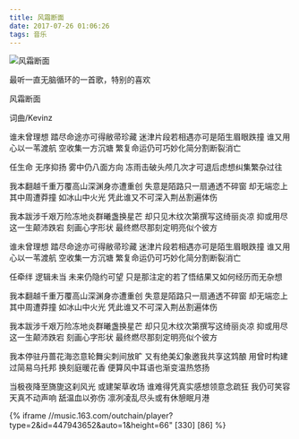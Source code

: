 ```yaml
---
title: 风霜断面
date: 2017-07-26 01:06:26
tags: 音乐
---
```


![风霜断面](/blog/img/bg0.jpg)

最听一直无脑循环的一首歌，特别的喜欢

风霜断面

词曲/Kevinz

谁未曾理想 踏尽命途亦可得敝帚珍藏
迷津片段若相遇亦可是陌生眉眼跌撞
谁又用心以一苇渡航 空收集一方沉塘
繁复命运仍可巧妙化简分割断裂消亡

<!--more-->

任生命 无序抑扬
雾中仍八面方向
冻雨击破头颅几次才可退后虑想纠集繁杂过往

我本翻越千重万覆高山深渊身亦遭重创
失意是陌路只一扇通透不碎窗
却无端恋上其中周遭莽撞 如冰山中火光
凭此谁又不可深入荆丛割遍体伤

我本跋涉千艰万险冻地炎群曦盏换星芒
却只见木纹次第撰写这绮丽炎凉
抑或用尽这一生颠沛跌宕 刻画心字形状
最终燃尽那刻定明亮似个彼方

谁未曾理想 踏尽命途亦可得敝帚珍藏
迷津片段若相遇亦可是陌生眉眼跌撞
谁又用心以一苇渡航 空收集一方沉塘
繁复命运仍可巧妙化简分割断裂消亡

任牵绊 逻辑未当
未来仍隐约可望
只是那注定的若了悟结果又如何经历而无杂想

我本翻越千重万覆高山深渊身亦遭重创
失意是陌路只一扇通透不碎窗
却无端恋上其中周遭莽撞 如冰山中火光
凭此谁又不可深入荆丛割遍体伤

我本跋涉千艰万险冻地炎群曦盏换星芒
却只见木纹次第撰写这绮丽炎凉
抑或用尽这一生颠沛跌宕 刻画心字形状
最终燃尽那刻定明亮似个彼方

我本停驻丹蔷花海恣意轮舞尖刺间放旷
又有绝美幻象邀我共享这鸩酿
用曾时构建过简易乌托邦 换刻庭暖花香
便算风中耳语也渐变温热悠扬

当极夜降至旖旎这刹风光 或建架草收场
谁难得凭真实感想领意念疏狂
我仍可笑容天真不动声响 舐温血以弥伤
凛冽凌乱尽头或有休憩眠月港

{% iframe //music.163.com/outchain/player?type=2&id=447943652&auto=1&height=66" [330] [86] %}


